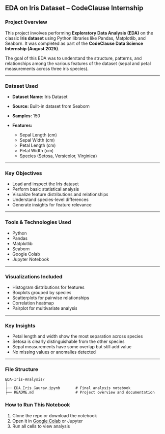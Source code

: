 ## EDA on Iris Dataset – CodeClause Internship

### Project Overview

This project involves performing **Exploratory Data Analysis (EDA)** on the classic **Iris dataset** using Python libraries like Pandas, Matplotlib, and Seaborn. It was completed as part of the **CodeClause Data Science Internship (August 2025)**.

The goal of this EDA was to understand the structure, patterns, and relationships among the various features of the dataset (sepal and petal measurements across three iris species).

---

### Dataset Used

* **Dataset Name:** Iris Dataset
* **Source:** Built-in dataset from Seaborn
* **Samples:** 150
* **Features:**

  * Sepal Length (cm)
  * Sepal Width (cm)
  * Petal Length (cm)
  * Petal Width (cm)
  * Species (Setosa, Versicolor, Virginica)

---

### Key Objectives

* Load and inspect the Iris dataset
* Perform basic statistical analysis
* Visualize feature distributions and relationships
* Understand species-level differences
* Generate insights for feature relevance

---

### Tools & Technologies Used

* Python
* Pandas
* Matplotlib
* Seaborn
* Google Colab
* Jupyter Notebook

---

### Visualizations Included

* Histogram distributions for features
* Boxplots grouped by species
* Scatterplots for pairwise relationships
* Correlation heatmap
* Pairplot for multivariate analysis

---

### Key Insights

* Petal length and width show the most separation across species
* Setosa is clearly distinguishable from the other species
* Sepal measurements have some overlap but still add value
* No missing values or anomalies detected

---

### File Structure

```
EDA-Iris-Analysis/
│
├── EDA_Iris_Gaurav.ipynb       # Final analysis notebook
├── README.md                   # Project overview and documentation
```


### How to Run This Notebook

1. Clone the repo or download the notebook
2. Open it in [Google Colab](https://colab.research.google.com) or Jupyter
3. Run all cells to view analysis

